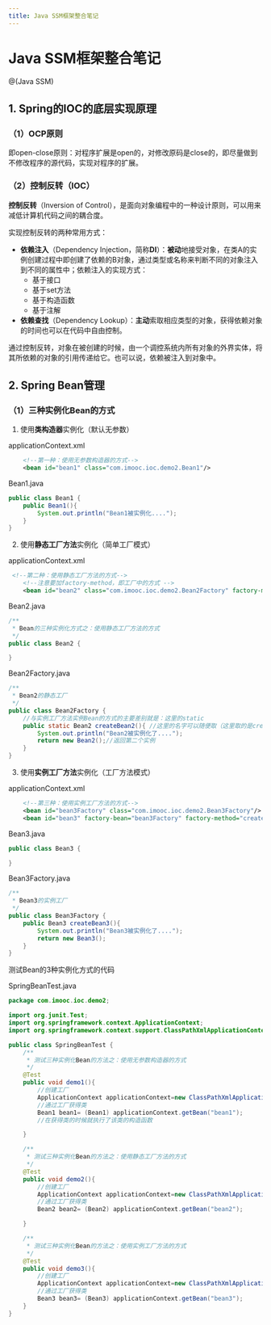 ```yaml
---
title: Java SSM框架整合笔记
---
```


# Java SSM框架整合笔记

@(Java SSM)

## 1. Spring的IOC的底层实现原理

### （1）OCP原则

即open-close原则：对程序扩展是open的，对修改原码是close的，即尽量做到不修改程序的源代码，实现对程序的扩展。

### （2）控制反转（IOC）

**控制反转**（Inversion of Control），是面向对象编程中的一种设计原则，可以用来减低计算机代码之间的耦合度。

实现控制反转的两种常用方式：
- **依赖注入**（Dependency Injection，简称**DI**）：**被动**地接受对象，在类A的实例创建过程中即创建了依赖的B对象，通过类型或名称来判断不同的对象注入到不同的属性中；依赖注入的实现方式：
   -  基于接口
   -  基于set方法
   -  基于构造函数
   -  基于注解
- **依赖查找**（Dependency Lookup）：**主动**索取相应类型的对象，获得依赖对象的时间也可以在代码中自由控制。

通过控制反转，对象在被创建的时候，由一个调控系统内所有对象的外界实体，将其所依赖的对象的引用传递给它。也可以说，依赖被注入到对象中。

## 2. Spring Bean管理

### （1）三种实例化Bean的方式

1. 使用**类构造器**实例化（默认无参数）

applicationContext.xml
```xml
    <!--第一种：使用无参数构造器的方式-->
    <bean id="bean1" class="com.imooc.ioc.demo2.Bean1"/>
```
Bean1.java
```java
public class Bean1 {
    public Bean1(){
        System.out.println("Bean1被实例化....");
    }
}
```
2. 使用**静态工厂方法**实例化（简单工厂模式）

applicationContext.xml
```xml
 <!--第二种：使用静态工厂方法的方式-->
    <!--注意要加factory-method，即工厂中的方式 -->
    <bean id="bean2" class="com.imooc.ioc.demo2.Bean2Factory" factory-method="createBean2"/>
```
Bean2.java
```java
/**
 * Bean的三种实例化方式之：使用静态工厂方法的方式
 */
public class Bean2 {

}
```
Bean2Factory.java
```java
/**
 * Bean2的静态工厂
 */
public class Bean2Factory {
    //与实例工厂方法实例Bean的方式的主要差别就是：这里的static
    public static Bean2 createBean2(){ //这里的名字可以随便取（这里取的是createBean2）
        System.out.println("Bean2被实例化了....");
        return new Bean2();//返回第二个实例
    }
}
```
3. 使用**实例工厂方法**实例化（工厂方法模式）


applicationContext.xml
```xml
    <!--第三种：使用实例工厂方法的方式-->
    <bean id="bean3Factory" class="com.imooc.ioc.demo2.Bean3Factory"/>
    <bean id="bean3" factory-bean="bean3Factory" factory-method="createBean3"/>
```
Bean3.java
```java
public class Bean3 {

}
```
Bean3Factory.java
```java
/**
 * Bean3的实例工厂
 */
public class Bean3Factory {
    public Bean3 createBean3(){
        System.out.println("Bean3被实例化了....");
        return new Bean3();
    }
}
```
测试Bean的3种实例化方式的代码

SpringBeanTest.java
```java
package com.imooc.ioc.demo2;

import org.junit.Test;
import org.springframework.context.ApplicationContext;
import org.springframework.context.support.ClassPathXmlApplicationContext;

public class SpringBeanTest {
    /**
     * 测试三种实例化Bean的方法之：使用无参数构造器的方式
     */
    @Test
    public void demo1(){
        //创建工厂
        ApplicationContext applicationContext=new ClassPathXmlApplicationContext("applicationContext.xml");
        //通过工厂获得类
        Bean1 bean1= (Bean1) applicationContext.getBean("bean1");
        //在获得类的时候就执行了该类的构造函数

    }

    /**
     * 测试三种实例化Bean的方法之：使用静态工厂方法的方式
     */
    @Test
    public void demo2(){
        //创建工厂
        ApplicationContext applicationContext=new ClassPathXmlApplicationContext("applicationContext.xml");
        //通过工厂获得类
        Bean2 bean2= (Bean2) applicationContext.getBean("bean2");

    }

    /**
     * 测试三种实例化Bean的方法之：使用实例工厂方法的方式
     */
    @Test
    public void demo3(){
        //创建工厂
        ApplicationContext applicationContext=new ClassPathXmlApplicationContext("applicationContext.xml");
        //通过工厂获得类
        Bean3 bean3= (Bean3) applicationContext.getBean("bean3");
    }
}
```

